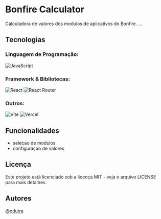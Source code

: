 # Bonfire Calculator
Calculadora de valores dos modulos de aplicativos do Bonfire.
...


## Tecnologias
### Linguagem de Programação: 
![JavaScript](https://img.shields.io/badge/javascript-%23323330.svg?style=for-the-badge&logo=javascript&logoColor=%23F7DF1E)
### Framework & Bibliotecas:
![React](https://img.shields.io/badge/react-%2320232a.svg?style=for-the-badge&logo=react&logoColor=%2361DAFB)
![React Router](https://img.shields.io/badge/React_Router-CA4245?style=for-the-badge&logo=react-router&logoColor=white)

### Outros:
  ![Vite](https://img.shields.io/badge/vite-%23646CFF.svg?style=for-the-badge&logo=vite&logoColor=white)
  ![Vercel](https://img.shields.io/badge/vercel-%23000000.svg?style=for-the-badge&logo=vercel&logoColor=white)
## Funcionalidades

- selecao de modulos
- configuraçao de valores

## Licença
Este projeto está licenciado sob a licença MIT - veja o arquivo LICENSE para mais detalhes.

## Autores

[@odutra](https://github.com/DARKnx)
